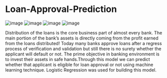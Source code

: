 # Loan-Approval-Prediction

![image](https://user-images.githubusercontent.com/30231223/118370934-ab2e7500-b5c7-11eb-9c1e-bcac9a9d7964.png) ![image](https://user-images.githubusercontent.com/30231223/118371014-0d877580-b5c8-11eb-8fc0-4c1e2f886ba7.png) 
![image](https://user-images.githubusercontent.com/30231223/118371019-137d5680-b5c8-11eb-9405-4b606bb61b9f.png) ![image](https://user-images.githubusercontent.com/30231223/118371023-18420a80-b5c8-11eb-9feb-40206c1e92b2.png)

Distribution of the loans is the core business part of almost every bank. The main portion of the bank’s assets is directly coming from the profit earned from the loans distributed! Today many banks approve loans after a regress process of verification and validation but still there is no surety whether the applicant will default or not. The prime objective in banking environment is to invest their assets in safe hands.Through this model we can predict whether that applicant is eligible for loan approval or not using machine learning technique. Logistic Regression was used for building this model.

